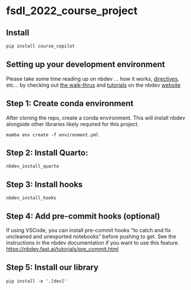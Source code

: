 fsdl_2022_course_project
================

<!-- WARNING: THIS FILE WAS AUTOGENERATED! DO NOT EDIT! -->

## Install

``` sh
pip install course_copilot
```

## Setting up your development environment

Please take some time reading up on nbdev … how it works,
[directives](https://nbdev.fast.ai/explanations/directives.html), etc…
by checking out [the
walk-thrus](https://nbdev.fast.ai/tutorials/tutorial.html) and
[tutorials](https://nbdev.fast.ai/tutorials/) on the nbdev
[website](https://nbdev.fast.ai/)

## Step 1: Create conda environment

After cloning the repo, create a conda environment. This will install
nbdev alongside other libraries likely required for this project.

`mamba env create -f environment.yml`

## Step 2: Install Quarto:

`nbdev_install_quarto`

## Step 3: Install hooks

`nbdev_install_hooks`

## Step 4: Add pre-commit hooks (optional)

If using VSCode, you can install pre-commit hooks “to catch and fix
uncleaned and unexported notebooks” before pushing to get. See the
instructions in the nbdev documentation if you want to use this feature.
https://nbdev.fast.ai/tutorials/pre_commit.html

## Step 5: Install our library

`pip install -e '.[dev]'`
